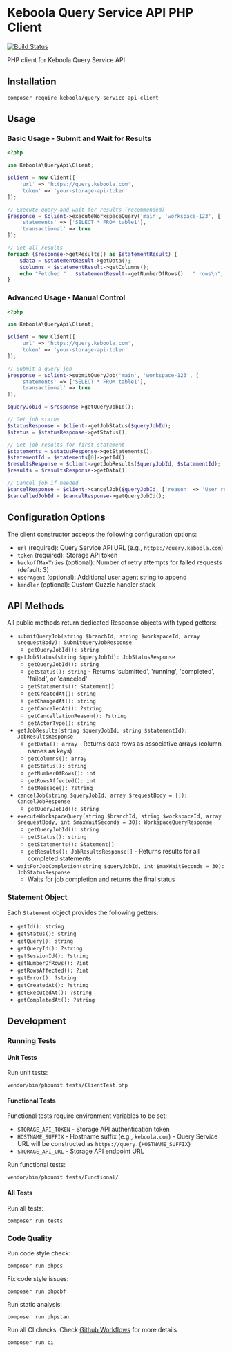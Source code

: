 # Keboola Query Service API PHP Client

[![Build Status](https://dev.azure.com/keboola-dev/Platform%20Libraries/_apis/build/status%2Fkeboola.platform-libraries?repoName=keboola%2Fplatform-libraries&branchName=main)](https://dev.azure.com/keboola-dev/Platform%20Libraries/_build/latest?definitionId=120&repoName=keboola%2Fplatform-libraries&branchName=main)

PHP client for Keboola Query Service API.

## Installation

```shell
composer require keboola/query-service-api-client
```

## Usage

### Basic Usage - Submit and Wait for Results

```php
<?php

use Keboola\QueryApi\Client;

$client = new Client([
    'url' => 'https://query.keboola.com',
    'token' => 'your-storage-api-token'
]);

// Execute query and wait for results (recommended)
$response = $client->executeWorkspaceQuery('main', 'workspace-123', [
    'statements' => ['SELECT * FROM table1'],
    'transactional' => true
]);

// Get all results
foreach ($response->getResults() as $statementResult) {
    $data = $statementResult->getData();
    $columns = $statementResult->getColumns();
    echo "Fetched " . $statementResult->getNumberOfRows() . " rows\n";
}
```

### Advanced Usage - Manual Control

```php
<?php

use Keboola\QueryApi\Client;

$client = new Client([
    'url' => 'https://query.keboola.com',
    'token' => 'your-storage-api-token'
]);

// Submit a query job
$response = $client->submitQueryJob('main', 'workspace-123', [
    'statements' => ['SELECT * FROM table1'],
    'transactional' => true
]);

$queryJobId = $response->getQueryJobId();

// Get job status
$statusResponse = $client->getJobStatus($queryJobId);
$status = $statusResponse->getStatus();

// Get job results for first statement
$statements = $statusResponse->getStatements();
$statementId = $statements[0]->getId();
$resultsResponse = $client->getJobResults($queryJobId, $statementId);
$results = $resultsResponse->getData();

// Cancel job if needed
$cancelResponse = $client->cancelJob($queryJobId, ['reason' => 'User requested cancellation']);
$cancelledJobId = $cancelResponse->getQueryJobId();
```

## Configuration Options

The client constructor accepts the following configuration options:

- `url` (required): Query Service API URL (e.g., `https://query.keboola.com`)
- `token` (required): Storage API token
- `backoffMaxTries` (optional): Number of retry attempts for failed requests (default: 3)
- `userAgent` (optional): Additional user agent string to append
- `handler` (optional): Custom Guzzle handler stack

## API Methods

All public methods return dedicated Response objects with typed getters:

- `submitQueryJob(string $branchId, string $workspaceId, array $requestBody): SubmitQueryJobResponse`
  - `getQueryJobId(): string`
- `getJobStatus(string $queryJobId): JobStatusResponse`
  - `getQueryJobId(): string`
  - `getStatus(): string` - Returns 'submitted', 'running', 'completed', 'failed', or 'canceled'
  - `getStatements(): Statement[]`
  - `getCreatedAt(): string`
  - `getChangedAt(): string`
  - `getCanceledAt(): ?string`
  - `getCancellationReason(): ?string`
  - `getActorType(): string`
- `getJobResults(string $queryJobId, string $statementId): JobResultsResponse`
  - `getData(): array` - Returns data rows as associative arrays (column names as keys)
  - `getColumns(): array`
  - `getStatus(): string`
  - `getNumberOfRows(): int`
  - `getRowsAffected(): int`
  - `getMessage(): ?string`
- `cancelJob(string $queryJobId, array $requestBody = []): CancelJobResponse`
  - `getQueryJobId(): string`
- `executeWorkspaceQuery(string $branchId, string $workspaceId, array $requestBody, int $maxWaitSeconds = 30): WorkspaceQueryResponse`
  - `getQueryJobId(): string`
  - `getStatus(): string`
  - `getStatements(): Statement[]`
  - `getResults(): JobResultsResponse[]` - Returns results for all completed statements
- `waitForJobCompletion(string $queryJobId, int $maxWaitSeconds = 30): JobStatusResponse`
  - Waits for job completion and returns the final status

### Statement Object

Each `Statement` object provides the following getters:
- `getId(): string`
- `getStatus(): string`
- `getQuery(): string`
- `getQueryId(): ?string`
- `getSessionId(): ?string`
- `getNumberOfRows(): ?int`
- `getRowsAffected(): ?int`
- `getError(): ?string`
- `getCreatedAt(): ?string`
- `getExecutedAt(): ?string`
- `getCompletedAt(): ?string`

## Development

### Running Tests

#### Unit Tests
Run unit tests:
```shell
vendor/bin/phpunit tests/ClientTest.php
```

#### Functional Tests
Functional tests require environment variables to be set:

- `STORAGE_API_TOKEN` - Storage API authentication token
- `HOSTNAME_SUFFIX` - Hostname suffix (e.g., `keboola.com`) - Query Service URL will be constructed as `https://query.{HOSTNAME_SUFFIX}`
- `STORAGE_API_URL` - Storage API endpoint URL

Run functional tests:
```shell
vendor/bin/phpunit tests/Functional/
```

#### All Tests
Run all tests:
```shell
composer run tests
```

### Code Quality

Run code style check:
```shell
composer run phpcs
```

Fix code style issues:
```shell
composer run phpcbf
```

Run static analysis:
```shell
composer run phpstan
```

Run all CI checks. Check [Github Workflows](./.github/workflows) for more details
```shell
composer run ci
```
